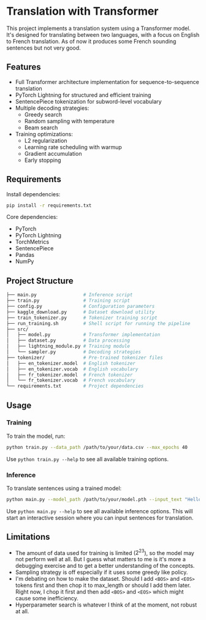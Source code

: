 # Translation with Transformer

This project implements a translation system using a Transformer model. It's designed for translating between two
languages, with a focus on English to French translation. As of now it produces some French sounding sentences but not very good.

## Features

- Full Transformer architecture implementation for sequence-to-sequence translation
- PyTorch Lightning for structured and efficient training
- SentencePiece tokenization for subword-level vocabulary
- Multiple decoding strategies:
  - Greedy search
  - Random sampling with temperature
  - Beam search
- Training optimizations:
  - L2 regularization
  - Learning rate scheduling with warmup
  - Gradient accumulation
  - Early stopping

## Requirements

Install dependencies:

```bash
pip install -r requirements.txt
```

Core dependencies:

- PyTorch
- PyTorch Lightning
- TorchMetrics
- SentencePiece
- Pandas
- NumPy

## Project Structure

```bash
├── main.py                 # Inference script
├── train.py                # Training script
├── config.py               # Configuration parameters
├── kaggle_download.py      # Dataset download utility
├── train_tokenizer.py      # Tokenizer training script
├── run_training.sh         # Shell script for running the pipeline
├── src/
│   ├── model.py            # Transformer implementation
│   ├── dataset.py          # Data processing
│   ├── lightning_module.py # Training module
│   └── sampler.py          # Decoding strategies
├── tokenizer/              # Pre-trained tokenizer files
│   ├── en_tokenizer.model  # English tokenizer
│   ├── en_tokenizer.vocab  # English vocabulary
│   ├── fr_tokenizer.model  # French tokenizer
│   └── fr_tokenizer.vocab  # French vocabulary
└── requirements.txt        # Project dependencies
```

## Usage

### Training

To train the model, run:

```bash
python train.py --data_path /path/to/your/data.csv --max_epochs 40
```

Use `python train.py --help` to see all available training options.

### Inference

To translate sentences using a trained model:

```bash
python main.py --model_path /path/to/your/model.pth --input_text "Hello, how are you?"
```

Use `python main.py --help` to see all available inference options.
This will start an interactive session where you can input sentences for translation.

## Limitations

- The amount of data used for training is limited ($2^{23}$), so the model may not perform well at all.
But I guess what matters to
  me is it's more a debugging exercise and to get a better understanding of the concepts.
- Sampling strategy is off especially if it uses some greedy like policy.
- I'm debating on how to make the dataset. Should I add `<BOS>` and `<EOS>` tokens first and then chop it to max_length or should I add them later.
  Right now, I chop it first and then add `<BOS>` and `<EOS>` which might cause some inefficiency.
- Hyperparameter search is whatever I think of at the moment, not robust at all.
